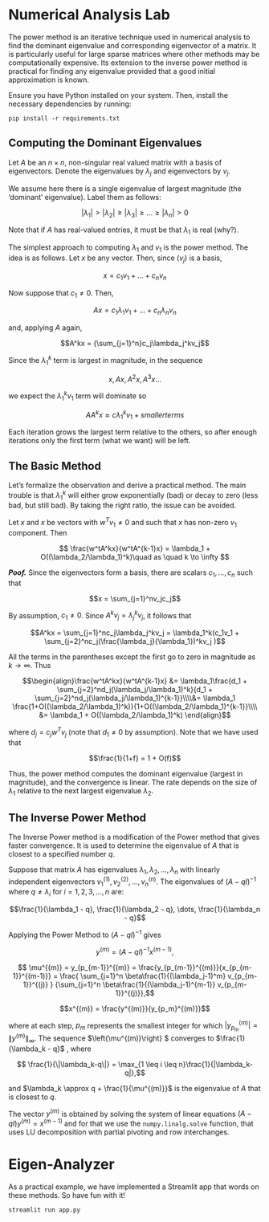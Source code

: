 # Numerical Analysis Lab

The power method is an iterative technique used in numerical analysis to find the dominant eigenvalue and corresponding eigenvector of a matrix. It is particularly useful for large sparse matrices where other methods may be computationally expensive.  Its extension to the inverse power method is practical for finding any eigenvalue provided that a
good initial approximation is known.

Ensure you have Python installed on your system. Then, install the necessary dependencies by running:

```shell
pip install -r requirements.txt
```

## Computing the Dominant Eigenvalues

Let $A$ be an $n \times n$, non-singular real valued matrix with a basis of eigenvectors. Denote the eigenvalues by $\lambda_j$ and eigenvectors by $v_j$. 

We assume here there is a single eigenvalue of largest magnitude (the ‘dominant’ eigenvalue). Label them as follows:


$$ |\lambda_1| > |\lambda_2| \geq |\lambda_3| \geq \dots \geq |\lambda_n| > 0$$

Note that if $A$ has real-valued entries, it must be that $\lambda_1$ is real (why?).

The simplest approach to computing $\lambda_1$ and $v_1$ is the power method. The idea is as follows. Let $x$ be any vector. Then, since $\left(v_j\right)$ is a basis,

$$x = c_1v_1+\dots+c_nv_n$$

Now suppose that $c_1 \neq 0$. Then,

$$Ax = c_1\lambda_1v_1 + \dots + c_n\lambda_nv_n$$

and, applying $A$ again,

$$A^kx = {\sum_{j=1}^n}c_j\lambda_j^kv_j$$

Since the $\lambda_1^k$ term is largest in magnitude, in the sequence

$$x, Ax, A^2x, A^3x\dots$$

we expect the $\lambda_1^kv_1$  term will dominate so

$${A} A^kx \approx c\lambda_1^kv_1 + smaller terms$$ 


Each iteration grows the largest term relative to the others, so after enough iterations only the first term (what we want) will be left.

## The Basic Method

Let’s formalize the observation and derive a practical method. The main trouble is that $\lambda_1^k$
will either grow exponentially (bad) or decay to zero (less bad, but still bad). By taking the
right ratio, the issue can be avoided.

Let $x$ and $x$ be vectors with $w^Tv_1 \neq 0$ and such that $x$ has non-zero $v_1$ component. Then

$$ \frac{w^tA^kx}{w^tA^{k-1}x} = \lambda_1 + O((\lambda_2/\lambda_1)^k)\quad as \quad k \to \infty  $$

***Poof.*** Since the eigenvectors form a basis, there are scalars $c_1,\dots,c_n$ such that

$$x = \sum_{j=1}^nv_jc_j$$

By assumption, $c_1 \neq 0$. Since $A^kv_j = \lambda_j^kv_j$, it follows that

$$A^kx = \sum_{j=1}^nc_j\lambda_j^kv_j = \lambda_1^k(c_1v_1 + \sum_{j=2}^nc_j(\frac{\lambda_j}{\lambda_1})^kv_j )$$

All the terms in the parentheses except the first go to zero in magnitude as $k \to \infty$. Thus

$$\begin{align}\frac{w^tA^kx}{w^tA^{k-1}x} &= \lambda_1\frac{d_1 + \sum_{j=2}^nd_j(\lambda_j/\lambda_1)^k}{d_1 + \sum_{j=2}^nd_j(\lambda_j/\lambda_1)^{k-1}}\\\\&= \lambda_1 \frac{1+O((\lambda_2/\lambda_1)^k)}{1+O((\lambda_2/\lambda_1)^{k-1}}\\\\ &= \lambda_1 + O((\lambda_2/\lambda_1)^k) \end{align}$$

where $d_j = c_jw^Tv_j$ (note that $d_1 \neq 0$ by assumption). Note that we have used that

$$\frac{1}{1+f} = 1 + O(f)$$

Thus, the power method computes the dominant eigenvalue (largest in magnitude), and the convergence is linear. The rate depends on the size of $\lambda_1$ relative to the next largest eigenvalue $\lambda_2$.

## The Inverse Power Method

The Inverse Power method is a modification of the Power method that gives faster convergence. It is used to determine the eigenvalue of $A$ that is closest to a specified number $q$.

Suppose that matrix $A$ has eigenvalues $\lambda_1, \lambda_2, \dots, \lambda_n$ with linearly independent eigenvectors $v_1^{(1)}, v_2^{(2)}, \dots, v_n^{(n)}$. The eigenvalues of $(A-qI)^{-1}$ where $q \neq \lambda_i$ for $i = 1,2,3, \dots, n$ are:

$$\frac{1}{\lambda_1 - q}, \frac{1}{\lambda_2 - q}, \dots, \frac{1}{\lambda_n - q}$$

Applying the Power Method to $(A-qI)^{-1}$ gives

$$ y^{(m)} = (A-qI)^{-1}x^{(m-1)} ,$$

$$ \mu^{(m)} = y_{p_{m-1}}^{(m)} = \frac{y_{p_{m-1}}^{(m)}}{x_{p_{m-1}}^{(m-1)}} = \frac{ \sum_{j=1}^n \beta\frac{1}{(\lambda_j-1)^m} v_{p_{m-1}}^{(j)} } {\sum_{j=1}^n \beta\frac{1}{(\lambda_j-1)^{m-1}} v_{p_{m-1}}^{(j)}},$$

$$x^{(m)} = \frac{y^{(m)}}{y_{p_m}^{(m)}}$$

where at each step, $p_m$ represents the smallest integer for which $\left| y_{p_m}^{(m)} \right| = \| y^{(m)} \|_\infty$. The sequence $\left\{\mu^{(m)}\right\} $ converges to $\frac{1}{\lambda_k - q}$ , where

$$ \frac{1}{\|\lambda_k-q\|} = \max_{1 \leq i \leq n}\frac{1}{|\lambda_k-q|},$$

and $\lambda_k \approx q + \frac{1}{\mu^{(m)}}$ is the eigenvalue of $A$ that is closest to $q$.

The vector $y^{(m)}$ is obtained by solving the system of linear equations $(A-qI)y^{(m)} = x^{(m-1)}$ and for that we use the `numpy.linalg.solve` function, that uses LU decomposition with partial pivoting and row interchanges.

# Eigen-Analyzer
As a practical example, we have implemented a Streamlit app that words on these methods. So have fun with it!

```shell
streamlit run app.py
```


